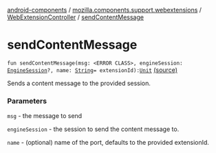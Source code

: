 [android-components](../../index.md) / [mozilla.components.support.webextensions](../index.md) / [WebExtensionController](index.md) / [sendContentMessage](./send-content-message.md)

# sendContentMessage

`fun sendContentMessage(msg: <ERROR CLASS>, engineSession: `[`EngineSession`](../../mozilla.components.concept.engine/-engine-session/index.md)`?, name: `[`String`](https://kotlinlang.org/api/latest/jvm/stdlib/kotlin/-string/index.html)` = extensionId): `[`Unit`](https://kotlinlang.org/api/latest/jvm/stdlib/kotlin/-unit/index.html) [(source)](https://github.com/mozilla-mobile/android-components/blob/master/components/support/webextensions/src/main/java/mozilla/components/support/webextensions/WebExtensionController.kt#L116)

Sends a content message to the provided session.

### Parameters

`msg` - the message to send

`engineSession` - the session to send the content message to.

`name` - (optional) name of the port, defaults to the provided extensionId.